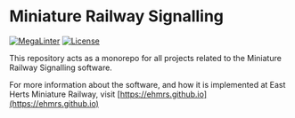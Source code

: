 # Miniature Railway Signalling

[![MegaLinter](https://github.com/EHMRS/MiniatureRailwaySignalling/workflows/MegaLinter/badge.svg?branch=main)](https://github.com/EHMRS/MiniatureRailwaySignalling/actions?query=workflow%3AMegaLinter+branch%3Amain)
[![License](https://img.shields.io/badge/License-Apache_2.0-blue.svg)](https://opensource.org/licenses/Apache-2.0)


This repository acts as a monorepo for all projects related to the Miniature Railway Signalling software.

For more information about the software, and how it is implemented at East Herts Miniature Railway, visit
[https://ehmrs.github.io](https://ehmrs.github.io)